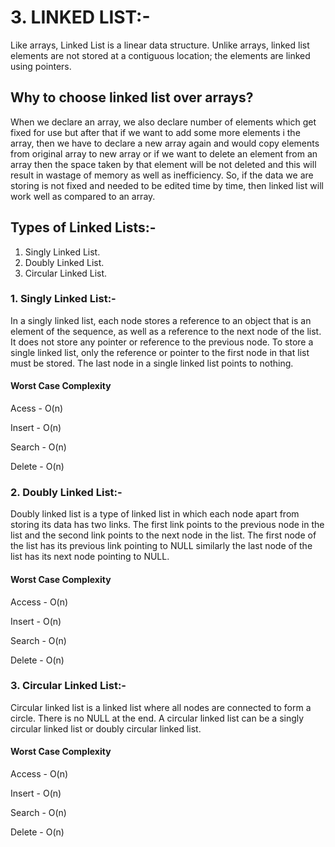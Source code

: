 
# 3. LINKED LIST:-
Like arrays, Linked List is a linear data structure. Unlike arrays, linked list elements are not stored at a contiguous location; the elements are linked using pointers.
## Why to choose linked list over arrays?
When we declare an array, we also declare number of elements which get fixed for use but after that if we want to add some more elements i the array, then we have to declare a new array again and would copy elements from original array to new array or if we want to delete an element from an array then the space taken by that element will be not deleted and this will result in wastage of memory as well as inefficiency. So, if the data we are storing is not fixed and needed to be edited time by time, then linked list will work well as compared to an array.
## Types of Linked Lists:-
1. Singly Linked List.
1. Doubly Linked List.
1. Circular Linked List.
### 1. Singly Linked List:-
In a singly linked list, each node stores a reference to an object that is an element of the sequence, as well as a reference to the next node of the list. It does not store any pointer or reference to the previous node.
To store a single linked list, only the reference or pointer to the first node in that list must be stored. The last node in a single linked list points to nothing.
#### Worst Case Complexity
Acess - O(n)

Insert - O(n)

Search - O(n)

Delete - O(n)
### 2. Doubly Linked List:-
Doubly linked list is a type of linked list in which each node apart from storing its data has two links. The first link points to the previous node in the list and the second link points to the next node in the list. The first node of the list has its previous link pointing to NULL similarly the last node of the list has its next node pointing to NULL. 
#### Worst Case Complexity
Access - O(n)

Insert - O(n)

Search - O(n)

Delete - O(n)
### 3. Circular Linked List:-
Circular linked list is a linked list where all nodes are connected to form a circle. There is no NULL at the end. A circular linked list can be a singly circular linked list or doubly circular linked list.
#### Worst Case Complexity
Access - O(n)

Insert - O(n)

Search - O(n)

Delete - O(n)
